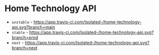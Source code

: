 # Home Technology API

- `unstable` - https://app.travis-ci.com/Isolated-/home-technology-api.svg?branch=main
- `stable` - https://app.travis-ci.com/Isolated-/home-technology-api.svg?branch=prod
- `next` - https://app.travis-ci.com/Isolated-/home-technology-api.svg?branch=next